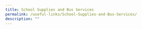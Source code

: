 ```yaml
---
title: School Supplies and Bus Services
permalink: /useful-links/School-Supplies-and-Bus-Services/
description: ""
---
```

